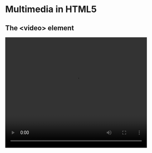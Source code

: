 <!DOCTYPE html>
<html>
    <head>
        <meta charset="UTF-8">
        <meta name="viewport" content="width=device-width, initial-scale=1.0">
        <title>Multimedia Elements</title>
    </head>
    <body>
        <h1>Multimedia in HTML5</h1>
        <h2>The &lt;video&gt; element</h2>
        <video src="c:Users\ASUS\Desktop\HTML Programs\video.mp4" width="450" height="350" controls></video>
    </body>
</html> 
